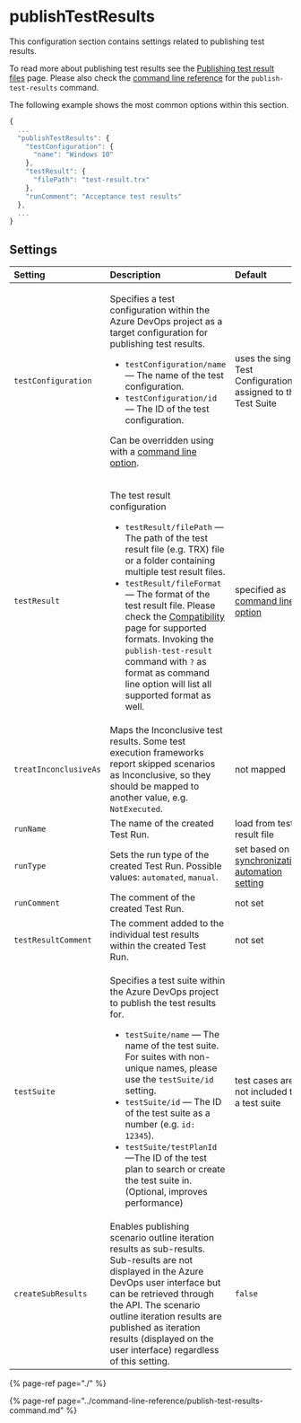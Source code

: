 # publishTestResults

This configuration section contains settings related to publishing test results. 

To read more about publishing test results see the [Publishing test result files](../../features/test-result-publishing-features/publishing-test-result-files.md) page. Please also check the [command line reference](../command-line-reference/publish-test-results-command.md) for the `publish-test-results` command.

The following example shows the most common options within this section.

```javascript
{
  ...
  "publishTestResults": {
    "testConfiguration": {
      "name": "Windows 10"
    },
    "testResult": {
      "filePath": "test-result.trx"
    },
    "runComment": "Acceptance test results"
  },
  ...
}
```

## Settings

<table>
  <thead>
    <tr>
      <th style="text-align:left">Setting</th>
      <th style="text-align:left">Description</th>
      <th style="text-align:left">Default</th>
    </tr>
  </thead>
  <tbody>
    <tr>
      <td style="text-align:left"><code>testConfiguration</code>
      </td>
      <td style="text-align:left">
        <p>Specifies a test configuration within the Azure DevOps project as a target
          configuration for publishing test results.</p>
        <ul>
          <li><code>testConfiguration/name</code> &#x2014; The name of the test configuration.</li>
          <li><code>testConfiguration/id</code> &#x2014; The ID of the test configuration.</li>
        </ul>
        <p>Can be overridden using with a <a href="../command-line-reference/publish-test-results-command.md">command line option</a>.</p>
      </td>
      <td style="text-align:left">uses the single Test Configuration assigned to the Test Suite</td>
    </tr>
    <tr>
      <td style="text-align:left"><code>testResult</code>
      </td>
      <td style="text-align:left">
        <p>The test result configuration</p>
        <ul>
          <li><code>testResult/filePath</code> &#x2014; The path of the test result file
            (e.g. TRX) file or a folder containing multiple test result files.</li>
          <li><code>testResult/fileFormat</code> &#x2014; The format of the test result
            file. Please check the <a href="../compatibility.md#supported-test-result-formats">Compatibility</a> page
            for supported formats. Invoking the <code>publish-test-result</code> command
            with <code>?</code> as format as command line option will list all supported
            format as well.</li>
        </ul>
      </td>
      <td style="text-align:left">specified as <a href="../command-line-reference/publish-test-results-command.md">command line option</a>
      </td>
    </tr>
    <tr>
      <td style="text-align:left"><code>treatInconclusiveAs</code>
      </td>
      <td style="text-align:left">Maps the Inconclusive test results. Some test execution frameworks report
        skipped scenarios as Inconclusive, so they should be mapped to another
        value, e.g. <code>NotExecuted</code>.</td>
      <td style="text-align:left">not mapped</td>
    </tr>
    <tr>
      <td style="text-align:left"><code>runName</code>
      </td>
      <td style="text-align:left">The name of the created Test Run.</td>
      <td style="text-align:left">load from test result file</td>
    </tr>
    <tr>
      <td style="text-align:left"><code>runType</code>
      </td>
      <td style="text-align:left">Sets the run type of the created Test Run. Possible values: <code>automated</code>, <code>manual</code>.</td>
      <td
      style="text-align:left">set based on <a href="configuration-synchronization/configuration-synchronization-automation.md">synchronization automation setting</a>
        </td>
    </tr>
    <tr>
      <td style="text-align:left"><code>runComment</code>
      </td>
      <td style="text-align:left">The comment of the created Test Run.</td>
      <td style="text-align:left">not set</td>
    </tr>
    <tr>
      <td style="text-align:left"><code>testResultComment</code>
      </td>
      <td style="text-align:left">The comment added to the individual test results within the created Test
        Run.</td>
      <td style="text-align:left">not set</td>
    </tr>
    <tr>
      <td style="text-align:left"><code>testSuite</code>
      </td>
      <td style="text-align:left">
        <p>Specifies a test suite within the Azure DevOps project to publish the
          test results for.</p>
        <ul>
          <li><code>testSuite/name</code> &#x2014; The name of the test suite. For suites
            with non-unique names, please use the <code>testSuite/id</code> setting.</li>
          <li><code>testSuite/id</code> &#x2014; The ID of the test suite as a number
            (e.g. <code>id: 12345</code>).</li>
          <li><code>testSuite/testPlanId</code> &#x2014;The ID of the test plan to search
            or create the test suite in. (Optional, improves performance)</li>
        </ul>
      </td>
      <td style="text-align:left">test cases are not included to a test suite</td>
    </tr>
    <tr>
      <td style="text-align:left"><code>createSubResults</code>
      </td>
      <td style="text-align:left">Enables publishing scenario outline iteration results as sub-results.
        Sub-results are not displayed in the Azure DevOps user interface but can
        be retrieved through the API. The scenario outline iteration results are
        published as iteration results (displayed on the user interface) regardless
        of this setting.</td>
      <td style="text-align:left"><code>false</code>
      </td>
    </tr>
  </tbody>
</table>

{% page-ref page="./" %}

{% page-ref page="../command-line-reference/publish-test-results-command.md" %}

